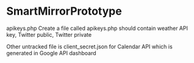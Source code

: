# SmartMirrorPrototype

apikeys.php
Create a file called apikeys.php
  should contain weather API key, Twitter public, Twitter private
  
Other untracked file is client_secret.json for Calendar API which is generated in Google API dashboard
